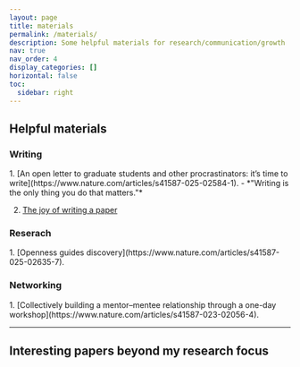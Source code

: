 ```yaml
---
layout: page
title: materials
permalink: /materials/
description: Some helpful materials for research/communication/growth
nav: true
nav_order: 4
display_categories: []
horizontal: false
toc: 
  sidebar: right
---
```


<h2>Helpful materials</h2>
<h3>Writing</h3>
1. [An open letter to graduate students and other procrastinators: it’s time to write](https://www.nature.com/articles/s41587-025-02584-1).  
    - *"Writing is the only thing you do that matters."*

2. [The joy of writing a paper](https://publications.ersnet.org/content/breathe/4/3/224)

<h3>Reserach</h3>
1. [Openness guides discovery](https://www.nature.com/articles/s41587-025-02635-7).

<h3>Networking</h3>
1. [Collectively building a mentor–mentee relationship through a one-day workshop](https://www.nature.com/articles/s41587-023-02056-4). 


---

<h2>Interesting papers beyond my research focus</h2>
